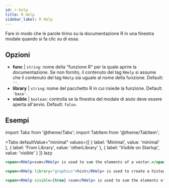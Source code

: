 ```yaml
---
id: r-help
title: R Help
sidebar_label: R Help
---
```


Fare in modo che le parole tirino su la documentazione R in una finestra modale quando si fa clic su di essa.

## Opzioni

* __func__ | `string`: nome della "funzione R" per la quale aprire la documentazione. Se non fornito, il contenuto del tag `RHelp` si assume che il contenuto del tag `RHelp` sia uguale al nome della funzione. Default: `''`.
* __library__ | `string`: nome del pacchetto R in cui risiede la funzione. Default: `'base'`.
* __visible__ | `boolean`: controlla se la finestra del modale di aiuto deve essere aperta all'avvio. Default: `false`.


## Esempi


import Tabs from '@theme/Tabs';
import TabItem from '@theme/TabItem';

<Tabs
    defaultValue="minimal"
    values={[
        { label: 'Minimal', value: 'minimal' },
        { label: 'From Library', value: 'otherLibrary' },
        { label: 'Visible on Startup', value: 'visible' }
    ]}
    lazy
>

<TabItem value="minimal" >

```jsx live
<span><RHelp>sum</RHelp> is used to sum the elements of a vector.</span>
```

</TabItem>

<TabItem value="otherLibrary" >

```jsx live
<span><RHelp library="graphics">hist</RHelp> is used to create a histogram.</span>
```

</TabItem>

<TabItem value="visible" >

```jsx live
<span><RHelp visible={true} >sum</RHelp> is used to sum the elements of a vector.</span>
```

</TabItem>

</Tabs>
